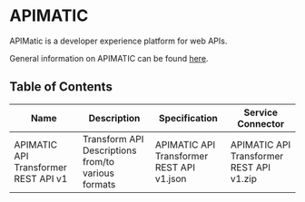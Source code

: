 # APIMATIC

APIMatic is a developer experience platform for web APIs.

General information on APIMATIC can be found [here](https://www.apimatic.io/).

## Table of Contents

| Name  | Description | Specification | Service Connector |
| ------------- | ------------- | ------------- | ------------- |
| APIMATIC API Transformer REST API v1  | Transform API Descriptions from/to various formats |  APIMATIC API Transformer REST API v1.json | APIMATIC API Transformer REST API v1.zip |
